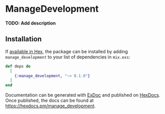# ManageDevelopment

**TODO: Add description**

## Installation

If [available in Hex](https://hex.pm/docs/publish), the package can be installed
by adding `manage_development` to your list of dependencies in `mix.exs`:

```elixir
def deps do
  [
    {:manage_development, "~> 0.1.0"}
  ]
end
```

Documentation can be generated with [ExDoc](https://github.com/elixir-lang/ex_doc)
and published on [HexDocs](https://hexdocs.pm). Once published, the docs can
be found at <https://hexdocs.pm/manage_development>.

